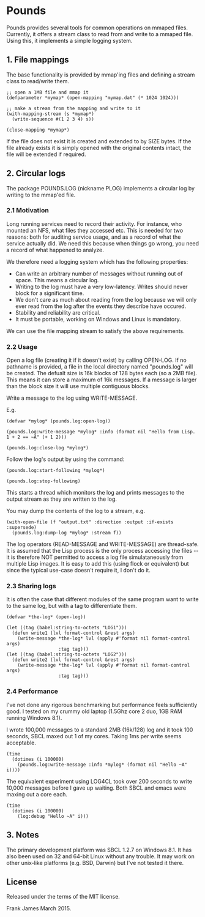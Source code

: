 # Pounds
Pounds provides several tools for common operations on mmaped files. Currently, it offers a stream class
to read from and write to a mmaped file. Using this, it implements a simple logging system.

## 1. File mappings
The base functionality is provided by mmap'ing files and defining a stream class to read/write them. 

```
;; open a 1MB file and mmap it
(defparameter *mymap* (open-mapping "mymap.dat" (* 1024 1024)))

;; make a stream from the mapping and write to it
(with-mapping-stream (s *mymap*)
  (write-sequence #(1 2 3 4) s))

(close-mapping *mymap*)
```

If the file does not exist it is created and extended to by SIZE bytes. If the file already 
exists it is simply opened with the original contents intact, the file will be extended if required.

## 2. Circular logs
The package POUNDS.LOG (nickname PLOG) implements a circular log by writing to the mmap'ed file. 

### 2.1 Motivation
Long running services need to record their activity. For instance, who mounted an NFS, what files they 
accessed etc. This is needed for two reasons: both for auditing service usage, and as a record of what 
the service actually did. We need this because when things go wrong, you need a record of what happened
to analyze. 

We therefore need a logging system which has the following properties:
* Can write an arbitrary number of messages without running out of space. This means a circular log.
* Writing to the log must have a very low-latency. Writes should never block for a significant time.
* We don't care as much about reading from the log because we will only ever read from the 
log after the events they describe have occured. 
* Stability and reliability are critical.
* It must be portable, working on Windows and Linux is mandatory.

We can use the file mapping stream to satisfy the above requirements.

### 2.2 Usage

Open a log file (creating it if it doesn't exist) by calling OPEN-LOG. If no pathname 
is provided, a file in the local directory named "pounds.log" will be created. 
The defualt size is 16k blocks of 128 bytes each (so a 2MB file). This means it can 
store a maximum of 16k messages. If a message is larger than the block size it will 
use multiple contiguous blocks.

Write a message to the log using WRITE-MESSAGE.

E.g.
```
(defvar *mylog* (pounds.log:open-log))

(pounds.log:write-message *mylog* :info (format nil "Hello from Lisp. 1 + 2 == ~A" (+ 1 2)))

(pounds.log:close-log *mylog*)
```

Follow the log's output by using the command:
```
(pounds.log:start-following *mylog*)

(pounds.log:stop-following)
``` 
This starts a thread which monitors the log and prints messages to the output stream 
as they are written to the log. 

You may dump the contents of the log to a stream, e.g.
```
(with-open-file (f "output.txt" :direction :output :if-exists :supersede)
  (pounds.log:dump-log *mylog* :stream f))
```

The log operators (READ-MESSAGE and WRITE-MESSAGE) are thread-safe. It is assumed that 
the Lisp process is the only process accessing the files -- it is therefore NOT permitted 
to access a log file simulataneously from multiple Lisp images. It is easy to add this 
(using flock or equivalent) but since the typical use-case doesn't require it, I don't do it.

### 2.3 Sharing logs

It is often the case that different modules of the same program want to write to the same log, but 
with a tag to differentiate them. 
```
(defvar *the-log* (open-log))

(let ((tag (babel:string-to-octets "LOG1")))
  (defun write1 (lvl format-control &rest args)
    (write-message *the-log* lvl (apply #'format nil format-control args) 
                   :tag tag)))
(let ((tag (babel:string-to-octets "LOG2")))
  (defun write2 (lvl format-control &rest args)
    (write-message *the-log* lvl (apply #'format nil format-control args)
                   :tag tag)))
```

### 2.4 Performance

I've not done any rigorous benchmarking but performance feels sufficiently good. I tested on my 
crummy old laptop (1.5Ghz core 2 duo, 1GB RAM running Windows 8.1).


I wrote 100,000 messages to a standard 2MB (16k/128) log and it took 100 seconds, SBCL maxed out 1 of my cores. 
Taking 1ms per write seems acceptable. 
```
(time
  (dotimes (i 100000)
    (pounds.log:write-message :info *mylog* (format nil "Hello ~A" i))))
```

The equivalent experiment using LOG4CL took over 200 seconds to write 10,000 messages 
before I gave up waiting. Both SBCL and emacs were maxing out a core each. 
```
(time  
  (dotimes (i 100000)
    (log:debug "Hello ~A" i)))
```

## 3. Notes

The primary development platform was SBCL 1.2.7 on Windows 8.1. It has also been used on 32 and 64-bit Linux 
without any trouble. It may work on other unix-like platforms (e.g. BSD, Darwin) but I've not tested it there. 

## License

Released under the terms of the MIT license.

Frank James
March 2015.